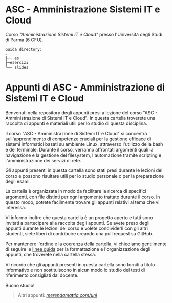 # ASC - Amministrazione Sistemi IT e Cloud
Corso _"Amministrazione Sistemi IT e Cloud"_ presso l'Università degli Studi di Parma (6 CFU). 

```
Guida directory:
.
├── es
├─esercizi
└── slides
```

# Appunti di ASC - Amministrazione di Sistemi IT e Cloud

Benvenuti nella repository degli appunti presi a lezione del corso "ASC - Amministrazione di Sistemi IT e Cloud". In questa cartella troverete una raccolta di appunti e materiali utili per lo studio di questa disciplina.

Il corso "ASC - Amministrazione di Sistemi IT e Cloud" si concentra sull'apprendimento di competenze cruciali per la gestione efficace di sistemi informatici basati su ambiente Linux, attraverso l'utilizzo della bash e del terminale. Durante il corso, verranno affrontati argomenti quali la navigazione e la gestione del filesystem, l'automazione tramite scripting e l'amministrazione dei servizi di rete.

Gli appunti presenti in questa cartella sono stati presi durante le lezioni del corso e possono risultare utili per lo studio personale o per la preparazione degli esami.

La cartella è organizzata in modo da facilitare la ricerca di specifici argomenti, con file distinti per ogni argomento trattato durante il corso. In questo modo, potrete facilmente trovare gli appunti relativi al tema che vi interessa.

Vi informo inoltre che questa cartella è un progetto aperto e tutti sono invitati a partecipare alla raccolta degli appunti. Se avete preso degli appunti durante le lezioni del corso e volete condividerli con gli altri studenti, siete liberi di contribuire creando una pull request su GitHub.

Per mantenere l'ordine e la coerenza della cartella, vi chiediamo gentilmente di seguire le [linee guida](http://bit.ly/3lfPQiB) per la formattazione e l'organizzazione degli appunti, che troverete nella cartella stessa.

Vi ricordo che gli appunti presenti in questa cartella sono forniti a titolo informativo e non sostituiscono in alcun modo lo studio dei testi di riferimento consigliati dal docente.

Buono studio!

> Altri appunti: _[merendamattia.com/uni](https://www.merendamattia.com/uni.html)_

